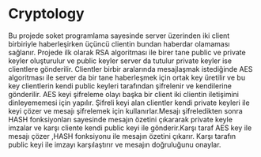 # Cryptology

Bu projede soket programlama sayesinde server üzerinden iki client birbiriyle haberleşirken üçüncü clientin bundan haberdar olamaması sağlanır. 
Projede ilk olarak RSA algoritması ile birer tane public  ve private keyler  oluşturulur ve public keyler server da tutulur private keyler ise clientlere gönderilir.
Clientler birbir aralarında mesajlaşmak istediğinde AES algoritması ile  server da bir tane haberleşmek için ortak key üretilir ve bu key clientlerin kendi public keyleri tarafından şifrelenir ve kendilerine gönderilir. AES keyi şifreleme olayı  başka bir client iki clientin iletişimini dinleyememesi için yapılır. Şifreli keyi alan clientler kendi private keyleri ile keyi çözer ve mesajı şifrelemek için kullanırlar.Mesajı şifreledikten sonra HASH fonksiyonları sayesinde mesajın özetini çıkararak private keyle imzalar ve karşı cliente kendi public keyi ile  gönderir.Karşı taraf AES key ile mesajı çözer ,HASH fonksiyonu ile mesajın özetini çıkarır. Karşı tarafın public keyi ile imzayı karşılaştırır ve mesajın doğruluğunu onaylar.
